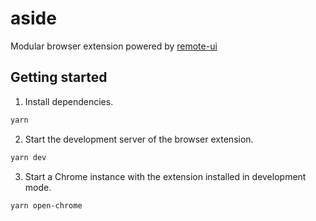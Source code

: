 # aside

Modular browser extension powered by [remote-ui](https://github.com/Shopify/remote-ui)

## Getting started

1. Install dependencies.

```sh
yarn
```

2. Start the development server of the browser extension.

```sh
yarn dev
```

3. Start a Chrome instance with the extension installed in development mode.

```sh
yarn open-chrome
```
